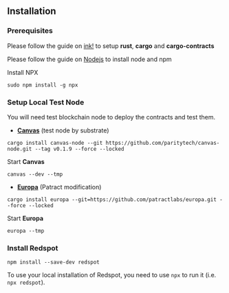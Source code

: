 ## Installation
### Prerequisites
Please follow the guide on [ink!](https://substrate.dev/substrate-contracts-workshop/#/0/setup) to setup **rust**, **cargo** and **cargo-contracts** 

Please follow the guide on [Nodejs](https://nodejs.org/) to install node and npm

Install NPX
```
sudo npm install -g npx
```
### Setup Local Test Node
You will need test blockchain node to deploy the contracts and test them.
* [**Canvas**](https://github.com/paritytech/canvas-node) (test node by substrate)
```
cargo install canvas-node --git https://github.com/paritytech/canvas-node.git --tag v0.1.9 --force --locked
```
Start **Canvas**
```
canvas --dev --tmp
```
* [**Europa**](../../europa/introduction.md) (Patract modification)
```
cargo install europa --git=https://github.com/patractlabs/europa.git --force --locked
```
Start **Europa**
```
europa --tmp
```

### Install Redspot
```
npm install --save-dev redspot
```
To use your local installation of Redspot, you need to use `npx` to run it (i.e. `npx redspot`).

